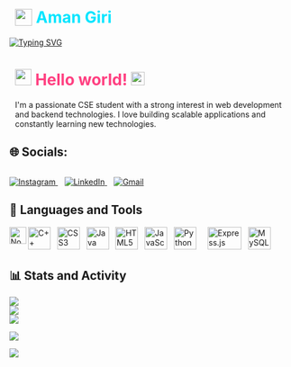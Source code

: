 # <a href="https://github.com/Aman-Giri01" style="padding-left:10px;color:#00FF99;display:flex;align-items:center;gap:7px;text-decoration:none"> <img src="https://upload.wikimedia.org/wikipedia/commons/9/91/Octicons-mark-github.svg" width="30" /> <span style="color:#00E5FF;">Aman Giri</span></a>

<a href="https://git.io/typing-svg"><img src="https://readme-typing-svg.demolab.com?font=Fira%20Code&weight=700&size=30&pause=1000&color=00FF99&width=435&lines=COMPUTER+SCIENCE+STUDENT" alt="Typing SVG" /></a>

# <img style="padding-left:10px" src="https://i.imgur.com/WOp54wA.gif" width="29px" /> <span style="color:#FF4081;">Hello world!</span>&nbsp;<img src="https://i.imgur.com/A1m0FzX.gif" width="24px">


<p style="padding-left:10px">
I'm a passionate CSE student with a strong interest in web development and backend technologies. I love building scalable applications and constantly learning new technologies.

## 🌐 Socials:
<!-- Social icons section -->
 <p style="padding-left:2px;display:flex;flex-wrap:wrap;justify-content:start;align-items:center;gap:7px">
 
<p align="left">
    <a href="https://instagram.com/amangiri_8797" target="_blank">
        <img src="https://img.shields.io/badge/Instagram-%23E4405F.svg?style=for-the-badge&logo=instagram&logoColor=white" alt="Instagram">
    </a> 
    &nbsp;&nbsp;
    <a href="https://www.linkedin.com/in/aman-kumar/" target="_blank">
        <img src="https://img.shields.io/badge/LinkedIn-%230077B5.svg?style=for-the-badge&logo=linkedin&logoColor=white" alt="LinkedIn">
    </a> 
    &nbsp;&nbsp;
    <a href="mailto:amankumargiri2022@gmail.com">
        <img src="https://img.shields.io/badge/Email-D14836?style=for-the-badge&logo=gmail&logoColor=white" alt="Gmail">
    </a>
</p>



 </p>

<h2 align="left">🧰 Languages and Tools</h2>

<p align="left">
    <img src="https://cdn.jsdelivr.net/gh/devicons/devicon/icons/cplusplus/cplusplus-original.svg" alt="C++" width="40px" />
    &nbsp;
    <img src="https://cdn.jsdelivr.net/gh/devicons/devicon/icons/css3/css3-original.svg" alt="CSS3" width="40px" />
    &nbsp;
    <img src="https://cdn.jsdelivr.net/gh/devicons/devicon/icons/java/java-original.svg" alt="Java" width="40px" />
    &nbsp;
    <img src="https://cdn.jsdelivr.net/gh/devicons/devicon/icons/html5/html5-original.svg" alt="HTML5" width="40px" />
    &nbsp;
    <img src="https://cdn.jsdelivr.net/gh/devicons/devicon/icons/javascript/javascript-original.svg" alt="JavaScript" width="40px" />
    &nbsp;
    <img src="https://cdn.jsdelivr.net/gh/devicons/devicon/icons/python/python-original.svg" alt="Python" width="40px" />
    &nbsp;
     <img align="left" alt="NodeJS" width="30px" src="https://cdn.jsdelivr.net/gh/devicons/devicon@latest/icons/nodejs/nodejs-plain-wordmark.svg" />
    &nbsp;
    <img src="https://upload.wikimedia.org/wikipedia/commons/6/64/Expressjs.png" alt="Express.js" width="60px" height="40px" />
    &nbsp;
    <img src="https://cdn.jsdelivr.net/gh/devicons/devicon/icons/mysql/mysql-original.svg" alt="MySQL" width="40px" />
    &nbsp;
</p>

  <summary align="left"><h2  align="left">📊 Stats and Activity</h2></summary>
  
  ![](https://github-readme-stats.vercel.app/api?username=Aman-Giri01&theme=shadow_blue&hide_border=false&include_all_commits=true&count_private=true&hide=stars,prs)<br/>
  ![](https://github-readme-streak-stats.herokuapp.com/?user=Aman-Giri01&theme=shadow_blue&hide_border=false)<br/>
  ![](https://github-readme-stats.vercel.app/api/top-langs/?username=Aman-Giri01&theme=shadow_blue&hide_border=false&layout=compact&langs_count=6)

  ![](https://quotes-github-readme.vercel.app/api?type=horizontal&theme=tokyonight)

[![](https://visitcount.itsvg.in/api?id=Aman-Giri01&icon=0&color=0)](https://visitcount.itsvg.in)


</details>
